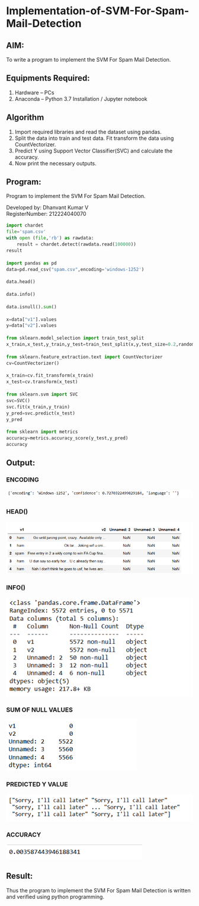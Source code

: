 # Implementation-of-SVM-For-Spam-Mail-Detection

## AIM:
To write a program to implement the SVM For Spam Mail Detection.

## Equipments Required:
1. Hardware – PCs
2. Anaconda – Python 3.7 Installation / Jupyter notebook

## Algorithm
1. Import required libraries and read the dataset using pandas.
2. Split the data into train and test data. Fit transform the data using CountVectorizer.
3. Predict Y using Support Vector Classifier(SVC) and calculate the accuracy.
4. Now print the necessary outputs.

## Program:

Program to implement the SVM For Spam Mail Detection.

Developed by: Dhanvant Kumar V                                                                                                             
RegisterNumber: 212224040070

```python
import chardet
file='spam.csv'
with open (file,'rb') as rawdata:
    result = chardet.detect(rawdata.read(100000))
result

import pandas as pd
data=pd.read_csv("spam.csv",encoding='windows-1252')

data.head()

data.info()

data.isnull().sum()

x=data["v1"].values
y=data["v2"].values

from sklearn.model_selection import train_test_split
x_train,x_test,y_train,y_test=train_test_split(x,y,test_size=0.2,random_state=0)

from sklearn.feature_extraction.text import CountVectorizer
cv=CountVectorizer()

x_train=cv.fit_transform(x_train)
x_test=cv.transform(x_test)

from sklearn.svm import SVC
svc=SVC()
svc.fit(x_train,y_train)
y_pred=svc.predict(x_test)
y_pred

from sklearn import metrics
accuracy=metrics.accuracy_score(y_test,y_pred)
accuracy
```


## Output:
### ENCODING
![alt text](/image/image.png)
### HEAD()
![alt text](/image/image-1.png)
### INFO()
![alt text](/image/image-2.png)
### SUM OF NULL VALUES
![alt text](/image/image-3.png)
### PREDICTED Y VALUE
![alt text](/image/image-4.png)
### ACCURACY
![alt text](/image/image-5.png)

## Result:
Thus the program to implement the SVM For Spam Mail Detection is written and verified using python programming.
